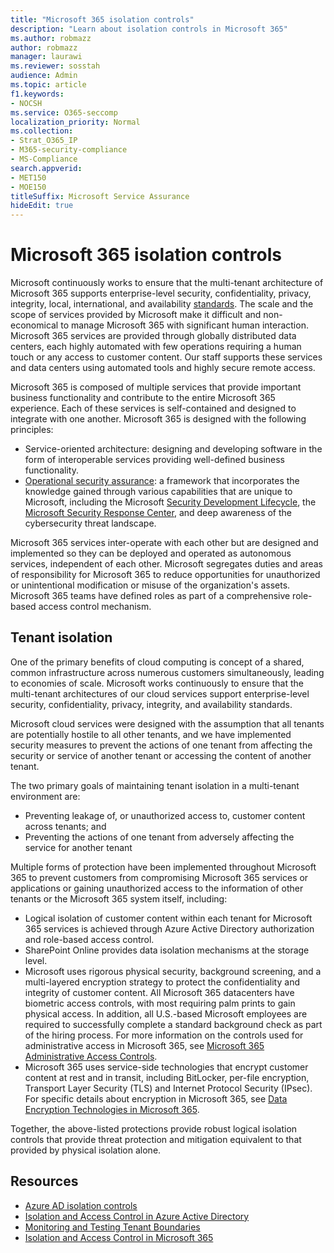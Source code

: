 ```yaml
---
title: "Microsoft 365 isolation controls"
description: "Learn about isolation controls in Microsoft 365"
ms.author: robmazz
author: robmazz
manager: laurawi
ms.reviewer: sosstah
audience: Admin
ms.topic: article
f1.keywords:
- NOCSH
ms.service: O365-seccomp
localization_priority: Normal
ms.collection:
- Strat_O365_IP
- M365-security-compliance
- MS-Compliance
search.appverid:
- MET150
- MOE150
titleSuffix: Microsoft Service Assurance
hideEdit: true
---
```


# Microsoft 365 isolation controls

Microsoft continuously works to ensure that the multi-tenant architecture of Microsoft 365 supports enterprise-level security, confidentiality, privacy, integrity, local, international, and availability [standards](https://www.microsoft.com/trust-center/compliance/compliance-overview). The scale and the scope of services provided by Microsoft make it difficult and non-economical to manage Microsoft 365 with significant human interaction. Microsoft 365 services are provided through globally distributed data centers, each highly automated with few operations requiring a human touch or any access to customer content. Our staff supports these services and data centers using automated tools and highly secure remote access.

Microsoft 365 is composed of multiple services that provide important business functionality and contribute to the entire Microsoft 365 experience. Each of these services is self-contained and designed to integrate with one another. Microsoft 365 is designed with the following principles:

- Service-oriented architecture: designing and developing software in the form of interoperable services providing well-defined business functionality.
- [Operational security assurance](https://www.microsoft.com/securityengineering/osa): a framework that incorporates the knowledge gained through various capabilities that are unique to Microsoft, including the Microsoft [Security Development Lifecycle](https://www.microsoft.com/sdl/default.aspx), the [Microsoft Security Response Center](https://www.microsoft.com/msrc), and deep awareness of the cybersecurity threat landscape.

Microsoft 365 services inter-operate with each other but are designed and implemented so they can be deployed and operated as autonomous services, independent of each other. Microsoft segregates duties and areas of responsibility for Microsoft 365 to reduce opportunities for unauthorized or unintentional modification or misuse of the organization's assets. Microsoft 365 teams have defined roles as part of a comprehensive role-based access control mechanism.

## Tenant isolation

One of the primary benefits of cloud computing is concept of a shared, common infrastructure across numerous customers simultaneously, leading to economies of scale. Microsoft works continuously to ensure that the multi-tenant architectures of our cloud services support enterprise-level security, confidentiality, privacy, integrity, and availability standards.

Microsoft cloud services were designed with the assumption that all tenants are potentially hostile to all other tenants, and we have implemented security measures to prevent the actions of one tenant from affecting the security or service of another tenant or accessing the content of another tenant.

The two primary goals of maintaining tenant isolation in a multi-tenant environment are:

- Preventing leakage of, or unauthorized access to, customer content across tenants; and
- Preventing the actions of one tenant from adversely affecting the service for another tenant

Multiple forms of protection have been implemented throughout Microsoft 365 to prevent customers from compromising Microsoft 365 services or applications or gaining unauthorized access to the information of other tenants or the Microsoft 365 system itself, including:

- Logical isolation of customer content within each tenant for Microsoft 365 services is achieved through Azure Active Directory authorization and role-based access control.
- SharePoint Online provides data isolation mechanisms at the storage level.
- Microsoft uses rigorous physical security, background screening, and a multi-layered encryption strategy to protect the confidentiality and integrity of customer content. All Microsoft 365 datacenters have biometric access controls, with most requiring palm prints to gain physical access. In addition, all U.S.-based Microsoft employees are required to successfully complete a standard background check as part of the hiring process. For more information on the controls used for administrative access in Microsoft 365, see [Microsoft 365 Administrative Access Controls](assurance-administrative-access-controls-overview.md).
- Microsoft 365 uses service-side technologies that encrypt customer content at rest and in transit, including BitLocker, per-file encryption, Transport Layer Security (TLS) and Internet Protocol Security (IPsec). For specific details about encryption in Microsoft 365, see [Data Encryption Technologies in Microsoft 365](/microsoft-365/compliance/office-365-encryption-in-the-microsoft-cloud-overview).

Together, the above-listed protections provide robust logical isolation controls that provide threat protection and mitigation equivalent to that provided by physical isolation alone.

## Resources

- [Azure AD isolation controls](/microsoft-365/enterprise/microsoft-365-isolation-in-azure-active-directory)
- [Isolation and Access Control in Azure Active Directory](/microsoft-365/enterprise/microsoft-365-isolation-in-azure-active-directory)
- [Monitoring and Testing Tenant Boundaries](assurance-monitoring-and-testing.md)
- [Isolation and Access Control in Microsoft 365](/microsoft-365/enterprise/microsoft-365-isolation-in-microsoft-365)
